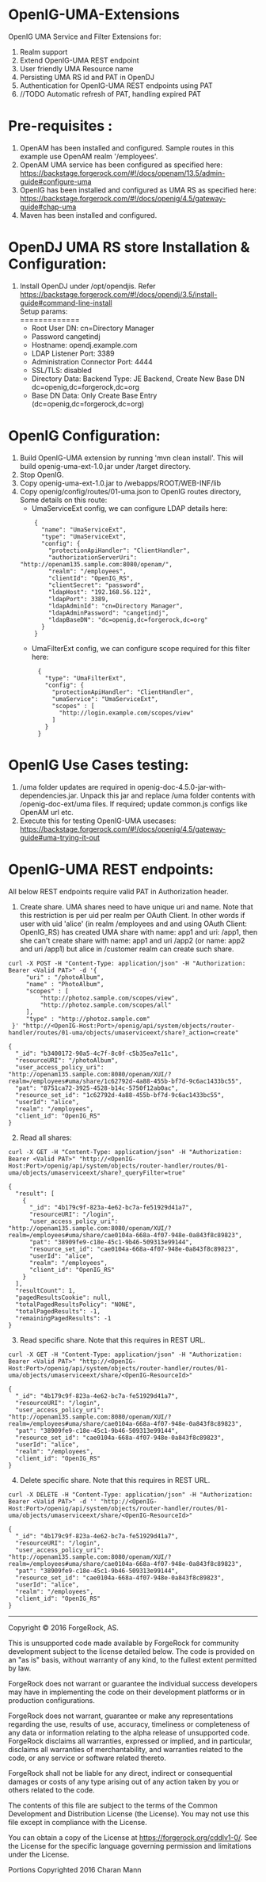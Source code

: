 # OpenIG-UMA-Extensions

OpenIG UMA Service and Filter Extensions for: <br />
1. Realm support <br />
2. Extend OpenIG-UMA REST endpoint <br /> 
3. User friendly UMA Resource name <br />
4. Persisting UMA RS id and PAT in OpenDJ <br />
5. Authentication for OpenIG-UMA REST endpoints using PAT <br />
6. //TODO Automatic refresh of PAT, handling expired PAT  <br />


Pre-requisites :
================
1. OpenAM has been installed and configured. Sample routes in this example use OpenAM realm '/employees'. 
2. OpenAM UMA service has been configured as specified here: https://backstage.forgerock.com/#!/docs/openam/13.5/admin-guide#configure-uma
3. OpenIG has been installed and configured as UMA RS as specified here: https://backstage.forgerock.com/#!/docs/openig/4.5/gateway-guide#chap-uma 
4. Maven has been installed and configured.


OpenDJ UMA RS store Installation & Configuration:
=================================================
1. Install OpenDJ under /opt/opendjis. Refer https://backstage.forgerock.com/#!/docs/opendj/3.5/install-guide#command-line-install <br />
   Setup params: <br />
   ============= <br />
   * Root User DN:                  cn=Directory Manager
   * Password                       cangetindj
   * Hostname:                      opendj.example.com
   * LDAP Listener Port:            3389
   * Administration Connector Port: 4444
   * SSL/TLS:                       disabled
   * Directory Data:                Backend Type: JE Backend, 
                                    Create New Base DN dc=openig,dc=forgerock,dc=org
   * Base DN Data: Only Create Base Entry (dc=openig,dc=forgerock,dc=org)


OpenIG Configuration:
=====================
1. Build OpenIG-UMA extension by running 'mvn clean install'. This will build openig-uma-ext-1.0.jar under /target directory.
2. Stop OpenIG. 
3. Copy openig-uma-ext-1.0.jar to <OpenIG-TomcatHome>/webapps/ROOT/WEB-INF/lib
4. Copy openig/config/routes/01-uma.json to OpenIG routes directory, Some details on this route: <br />
   * UmaServiceExt config, we can configure LDAP details here:
   ```
       {
         "name": "UmaServiceExt",
         "type": "UmaServiceExt",
         "config": {
           "protectionApiHandler": "ClientHandler",
           "authorizationServerUri": "http://openam135.sample.com:8080/openam/",
   	       "realm": "/employees",
           "clientId": "OpenIG_RS",
           "clientSecret": "password",
           "ldapHost": "192.168.56.122",
           "ldapPort": 3389,
           "ldapAdminId": "cn=Directory Manager",
           "ldapAdminPassword": "cangetindj",
           "ldapBaseDN": "dc=openig,dc=forgerock,dc=org"
         }
       }
   ```
   * UmaFilterExt config, we can configure scope required for this filter here:
   ```
        {
          "type": "UmaFilterExt",
          "config": {
            "protectionApiHandler": "ClientHandler",
            "umaService": "UmaServiceExt",
            "scopes" : [
              "http://login.example.com/scopes/view"
            ]
          }
        }
   ```
      
OpenIG Use Cases testing:
=========================
1. /uma folder updates are required in openig-doc-4.5.0-jar-with-dependencies.jar. Unpack this jar and replace /uma folder contents with /openig-doc-ext/uma files. If required; update common.js configs like OpenAM url etc. 
2. Execute this for testing OpenIG-UMA usecases: https://backstage.forgerock.com/#!/docs/openig/4.5/gateway-guide#uma-trying-it-out

OpenIG-UMA REST endpoints:
==========================
All below REST endpoints require valid PAT in Authorization header. 
 
1. Create share. UMA shares need to have unique uri and name. Note that this restriction is per uid per realm per OAuth Client. In other words if user with uid 'alice' (in realm /employees and and using OAuth Client: OpenIG_RS) has created UMA share with name: app1 and uri: /app1, then she can't create share with name: app1 and uri /app2 (or name: app2 and uri /app1) but alice in /customer realm can create such share.
```
curl -X POST -H "Content-Type: application/json" -H "Authorization: Bearer <Valid PAT>" -d '{
	 "uri" : "/photoAlbum",
     "name" : "PhotoAlbum",
     "scopes" : [
         "http://photoz.sample.com/scopes/view",
         "http://photoz.sample.com/scopes/all"
     ],
     "type" : "http://photoz.sample.com"
 }' "http://<OpenIG-Host:Port>/openig/api/system/objects/router-handler/routes/01-uma/objects/umaserviceext/share?_action=create"
 
{
  "_id": "b3400172-90a5-4c7f-8c0f-c5b35ea7e11c",
  "resourceURI": "/photoAlbum",
  "user_access_policy_uri": "http://openam135.sample.com:8080/openam/XUI/?realm=/employees#uma/share/1c62792d-4a88-455b-bf7d-9c6ac1433bc55",
  "pat": "8751ca72-3925-4528-b14c-5750f12ab0ac",
  "resource_set_id": "1c62792d-4a88-455b-bf7d-9c6ac1433bc55",
  "userId": "alice",
  "realm": "/employees",
  "client_id": "OpenIG_RS"
} 
```
2. Read all shares:
```
curl -X GET -H "Content-Type: application/json" -H "Authorization: Bearer <Valid PAT>" "http://<OpenIG-Host:Port>/openig/api/system/objects/router-handler/routes/01-uma/objects/umaserviceext/share?_queryFilter=true"
 
{
  "result": [
    {
      "_id": "4b179c9f-823a-4e62-bc7a-fe51929d41a7",
      "resourceURI": "/login",
      "user_access_policy_uri": "http://openam135.sample.com:8080/openam/XUI/?realm=/employees#uma/share/cae0104a-668a-4f07-948e-0a843f8c89823",
      "pat": "38909fe9-c18e-45c1-9b46-509313e99144",
      "resource_set_id": "cae0104a-668a-4f07-948e-0a843f8c89823",
      "userId": "alice",
      "realm": "/employees",
      "client_id": "OpenIG_RS"
    }
  ],
  "resultCount": 1,
  "pagedResultsCookie": null,
  "totalPagedResultsPolicy": "NONE",
  "totalPagedResults": -1,
  "remainingPagedResults": -1
}
```
3. Read specific share. Note that this requires <OpenIG-ResourceId> in REST URL. 
```
curl -X GET -H "Content-Type: application/json" -H "Authorization: Bearer <Valid PAT>" "http://<OpenIG-Host:Port>/openig/api/system/objects/router-handler/routes/01-uma/objects/umaserviceext/share/<OpenIG-ResourceId>"

{
  "_id": "4b179c9f-823a-4e62-bc7a-fe51929d41a7",
  "resourceURI": "/login",
  "user_access_policy_uri": "http://openam135.sample.com:8080/openam/XUI/?realm=/employees#uma/share/cae0104a-668a-4f07-948e-0a843f8c89823",
  "pat": "38909fe9-c18e-45c1-9b46-509313e99144",
  "resource_set_id": "cae0104a-668a-4f07-948e-0a843f8c89823",
  "userId": "alice",
  "realm": "/employees",
  "client_id": "OpenIG_RS"
}
```
4. Delete specific share. Note that this requires <OpenIG-ResourceId> in REST URL.
```
curl -X DELETE -H "Content-Type: application/json" -H "Authorization: Bearer <Valid PAT>" -d '' "http://<OpenIG-Host:Port>/openig/api/system/objects/router-handler/routes/01-uma/objects/umaserviceext/share/<OpenIG-ResourceId>"

{
  "_id": "4b179c9f-823a-4e62-bc7a-fe51929d41a7",
  "resourceURI": "/login",
  "user_access_policy_uri": "http://openam135.sample.com:8080/openam/XUI/?realm=/employees#uma/share/cae0104a-668a-4f07-948e-0a843f8c89823",
  "pat": "38909fe9-c18e-45c1-9b46-509313e99144",
  "resource_set_id": "cae0104a-668a-4f07-948e-0a843f8c89823",
  "userId": "alice",
  "realm": "/employees",
  "client_id": "OpenIG_RS"
}
```


* * *

Copyright © 2016 ForgeRock, AS.

This is unsupported code made available by ForgeRock for community development subject to the license detailed below. The code is provided on an "as is" basis, without warranty of any kind, to the fullest extent permitted by law. 

ForgeRock does not warrant or guarantee the individual success developers may have in implementing the code on their development platforms or in production configurations.

ForgeRock does not warrant, guarantee or make any representations regarding the use, results of use, accuracy, timeliness or completeness of any data or information relating to the alpha release of unsupported code. ForgeRock disclaims all warranties, expressed or implied, and in particular, disclaims all warranties of merchantability, and warranties related to the code, or any service or software related thereto.

ForgeRock shall not be liable for any direct, indirect or consequential damages or costs of any type arising out of any action taken by you or others related to the code.

The contents of this file are subject to the terms of the Common Development and Distribution License (the License). You may not use this file except in compliance with the License.

You can obtain a copy of the License at https://forgerock.org/cddlv1-0/. See the License for the specific language governing permission and limitations under the License.

Portions Copyrighted 2016 Charan Mann
